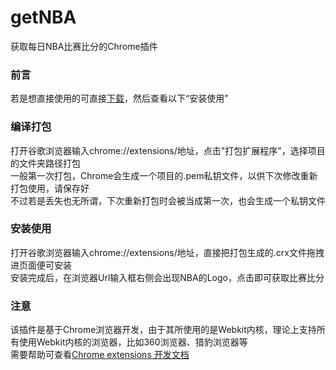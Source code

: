 # getNBA
获取每日NBA比赛比分的Chrome插件

### 前言
若是想直接使用的可直接[下载]()，然后查看以下“安装使用”

### 编译打包
打开谷歌浏览器输入chrome://extensions/地址，点击"打包扩展程序"，选择项目的文件夹路径打包<br>
一般第一次打包，Chrome会生成一个项目的.pem私钥文件，以供下次修改重新打包使用，请保存好<br>
不过若是丢失也无所谓，下次重新打包时会被当成第一次，也会生成一个私钥文件

### 安装使用
打开谷歌浏览器输入chrome://extensions/地址，直接把打包生成的.crx文件拖拽进页面便可安装<br>
安装完成后，在浏览器Url输入框右侧会出现NBA的Logo，点击即可获取比赛比分

### 注意
该插件是基于Chrome浏览器开发，由于其所使用的是Webkit内核，理论上支持所有使用Webkit内核的浏览器，比如360浏览器、猎豹浏览器等<br>
需要帮助可查看[Chrome extensions 开发文档](https://feizhaojun.com/chrome-developer/extensions/)
